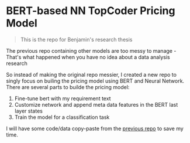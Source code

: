 # BERT-based NN TopCoder Pricing Model

> This is the repo for Benjamin's research thesis

The previous repo containing other models are too messy to manage - That's what happened when you have no idea about a data analysis research

So instead of making the original repo messier, I created a new repo to singly focus on builing the pricing model using BERT and Neural Network. There are several parts to builde the pricing model:

1. Fine-tune bert with my requirement text
2. Customize network and append meta data features in the BERT last layer states
3. Train the model for a classification task

I will have some code/data copy-paste from the [previous repo](https://github.com/BenjiTheC/TopCoderDataAnalysis.git) to save my time.

